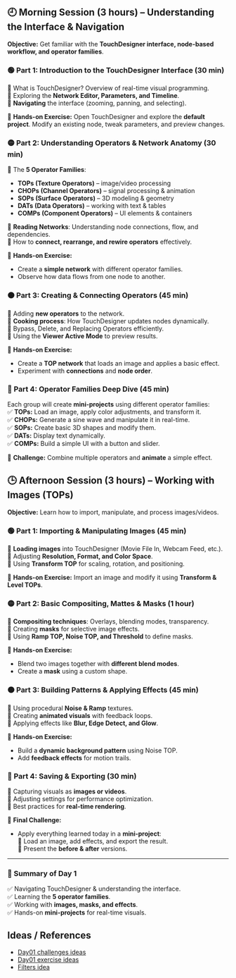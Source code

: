 ## **🕘 Morning Session (3 hours) – Understanding the Interface & Navigation**

**Objective:** Get familiar with the **TouchDesigner interface, node-based workflow, and operator families**.

### **🟢 Part 1: Introduction to the TouchDesigner Interface (30 min)**

🔹 What is TouchDesigner? Overview of real-time visual programming.  
🔹 Exploring the **Network Editor, Parameters, and Timeline**.  
🔹 **Navigating** the interface (zooming, panning, and selecting).

📌 **Hands-on Exercise:** Open TouchDesigner and explore the **default project**. Modify an existing node, tweak parameters, and preview changes.

### **🟡 Part 2: Understanding Operators & Network Anatomy (30 min)**

🔹 The **5 Operator Families**:

- **TOPs (Texture Operators)** – image/video processing
- **CHOPs (Channel Operators)** – signal processing & animation
- **SOPs (Surface Operators)** – 3D modeling & geometry
- **DATs (Data Operators)** – working with text & tables
- **COMPs (Component Operators)** – UI elements & containers

🔹 **Reading Networks**: Understanding node connections, flow, and dependencies.  
🔹 How to **connect, rearrange, and rewire operators** effectively.

📌 **Hands-on Exercise:**

- Create a **simple network** with different operator families.
- Observe how data flows from one node to another.

### **🟠 Part 3: Creating & Connecting Operators (45 min)**

🔹 Adding **new operators** to the network.  
🔹 **Cooking process**: How TouchDesigner updates nodes dynamically.  
🔹 Bypass, Delete, and Replacing Operators efficiently.  
🔹 Using the **Viewer Active Mode** to preview results.

📌 **Hands-on Exercise:**

- Create a **TOP network** that loads an image and applies a basic effect.
- Experiment with **connections** and **node order**.

### **🔵 Part 4: Operator Families Deep Dive (45 min)**

Each group will create **mini-projects** using different operator families:  
✅ **TOPs:** Load an image, apply color adjustments, and transform it.  
✅ **CHOPs:** Generate a sine wave and manipulate it in real-time.  
✅ **SOPs:** Create basic 3D shapes and modify them.  
✅ **DATs:** Display text dynamically.  
✅ **COMPs:** Build a simple UI with a button and slider.

📌 **Challenge:** Combine multiple operators and **animate** a simple effect.

## **🕒 Afternoon Session (3 hours) – Working with Images (TOPs)**

**Objective:** Learn how to import, manipulate, and process images/videos.

### **🟢 Part 1: Importing & Manipulating Images (45 min)**

🔹 **Loading images** into TouchDesigner (Movie File In, Webcam Feed, etc.).  
🔹 Adjusting **Resolution, Format, and Color Space**.  
🔹 Using **Transform TOP** for scaling, rotation, and positioning.

📌 **Hands-on Exercise:** Import an image and modify it using **Transform & Level TOPs**.

### **🟡 Part 2: Basic Compositing, Mattes & Masks (1 hour)**

🔹 **Compositing techniques**: Overlays, blending modes, transparency.  
🔹 Creating **masks** for selective image effects.  
🔹 Using **Ramp TOP, Noise TOP, and Threshold** to define masks.

📌 **Hands-on Exercise:**

- Blend two images together with **different blend modes**.
- Create a **mask** using a custom shape.

### **🟠 Part 3: Building Patterns & Applying Effects (45 min)**

🔹 Using procedural **Noise & Ramp** textures.  
🔹 Creating **animated visuals** with feedback loops.  
🔹 Applying effects like **Blur, Edge Detect, and Glow**.

📌 **Hands-on Exercise:**

- Build a **dynamic background pattern** using Noise TOP.
- Add **feedback effects** for motion trails.

### **🔵 Part 4: Saving & Exporting (30 min)**

🔹 Capturing visuals as **images or videos**.  
🔹 Adjusting settings for performance optimization.  
🔹 Best practices for **real-time rendering**.

📌 **Final Challenge:**

- Apply everything learned today in a **mini-project**:  
   🔹 Load an image, add effects, and export the result.  
   🔹 Present the **before & after** versions.

---

### **📌 Summary of Day 1**

✅ Navigating TouchDesigner & understanding the interface.  
✅ Learning the **5 operator families**.  
✅ Working with **images, masks, and effects**.  
✅ Hands-on **mini-projects** for real-time visuals.

## Ideas / References

- [Day01 challenges ideas](./parkplatz/day01-challenges-ideas.md)
- [Day01 exercise ideas](./parkplatz/day01-exercises-ideas.md)
- [Filters idea](https://www.moshpro.app/#top)

